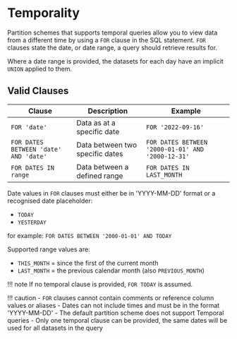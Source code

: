 # Temporality

Partition schemes that supports temporal queries allow you to view data from a different time by using a `FOR` clause in the SQL statement. `FOR` clauses state the date, or date range, a query should retrieve results for.

Where a date range is provided, the datasets for each day have an implicit `UNION` applied to them.

## Valid Clauses

Clause               | Description                           | Example
-------------------- | ------------------------------------- | ---------------------------
`FOR 'date'`         | Data as at a specific date            | `FOR '2022-09-16'`
`FOR DATES BETWEEN 'date' AND 'date'` | Data between two specific dates | `FOR DATES BETWEEN '2000-01-01' AND '2000-12-31'`  
`FOR DATES IN range` | Data between a defined range          | `FOR DATES IN LAST_MONTH`

Date values in `FOR` clauses must either be in 'YYYY-MM-DD' format or a recognised date placeholder:

- `TODAY`
- `YESTERDAY`

for example: `FOR DATES BETWEEN '2000-01-01' AND TODAY`

Supported range values are:

- `THIS_MONTH` = since the first of the current month
- `LAST_MONTH` = the previous calendar month (also `PREVIOUS_MONTH`)

!!! note
    If no temporal clause is provided, `FOR TODAY` is assumed.

!!! caution
    - `FOR` clauses cannot contain comments or reference column values or aliases
    - Dates can not include times and must be in the format 'YYYY-MM-DD'
    - The default partition scheme does not support Temporal queries
    - Only one temporal clause can be provided, the same dates will be used for all datasets in the query